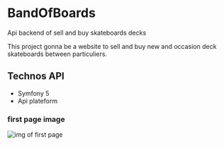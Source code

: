 # BandOfBoards
Api backend of sell and buy skateboards decks

This project gonna be a website to sell and buy new and occasion deck skateboards between particuliers.

## Technos API
- Symfony 5
- Api plateform

### first page image
![img of first page](https://i.ibb.co/09shnw6/Capture-du-2020-08-20-16-03-48.png)
